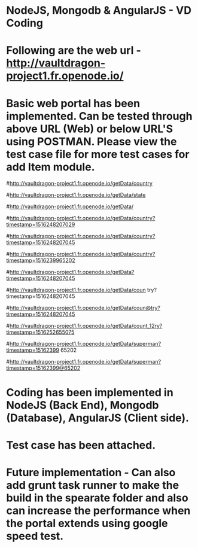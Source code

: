 # NodeJS, Mongodb & AngularJS - VD Coding

  # Following are the web url - http://vaultdragon-project1.fr.openode.io/

  # Basic web portal has been implemented. Can be tested through above URL (Web) or below URL'S using POSTMAN. Please view the test case file for more test cases for add Item module.

  #http://vaultdragon-project1.fr.openode.io/getData/country	
  
  #http://vaultdragon-project1.fr.openode.io/getData/state	
  
  #http://vaultdragon-project1.fr.openode.io/getData/	
  
  #http://vaultdragon-project1.fr.openode.io/getData/country?timestamp=1516248207029	
  
  #http://vaultdragon-project1.fr.openode.io/getData/country?timestamp=1516248207045	
  
  #http://vaultdragon-project1.fr.openode.io/getData/country?timestamp=1516239965202	
  
  #http://vaultdragon-project1.fr.openode.io/getData?timestamp=1516248207045
  
  #http://vaultdragon-project1.fr.openode.io/getData/coun try?timestamp=1516248207045	
  
  #http://vaultdragon-project1.fr.openode.io/getData/coun@try?timestamp=1516248207045	
  
  #http://vaultdragon-project1.fr.openode.io/getData/count_12ry?timestamp=1516252655075	
  
  #http://vaultdragon-project1.fr.openode.io/getData/superman?timestamp=15162399 65202	
  
  #http://vaultdragon-project1.fr.openode.io/getData/superman?timestamp=15162399@65202	

  # Coding has been implemented in NodeJS (Back End), Mongodb (Database), AngularJS (Client side).
  
  # Test case has been attached.
  
  # Future implementation - Can also add grunt task runner to make the build in the spearate folder and also can increase the performance when the portal extends using google speed test.

